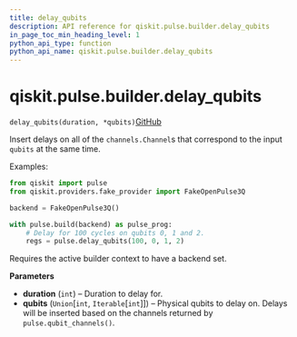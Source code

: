 ```yaml
---
title: delay_qubits
description: API reference for qiskit.pulse.builder.delay_qubits
in_page_toc_min_heading_level: 1
python_api_type: function
python_api_name: qiskit.pulse.builder.delay_qubits
---
```


# qiskit.pulse.builder.delay\_qubits

<span id="qiskit.pulse.builder.delay_qubits" />

`delay_qubits(duration, *qubits)`[GitHub](https://github.com/qiskit/qiskit/tree/stable/0.40/qiskit/pulse/builder.py "view source code")

Insert delays on all of the `channels.Channel`s that correspond to the input `qubits` at the same time.

Examples:

```python
from qiskit import pulse
from qiskit.providers.fake_provider import FakeOpenPulse3Q

backend = FakeOpenPulse3Q()

with pulse.build(backend) as pulse_prog:
    # Delay for 100 cycles on qubits 0, 1 and 2.
    regs = pulse.delay_qubits(100, 0, 1, 2)
```

<Admonition title="Note" type="note">
  Requires the active builder context to have a backend set.
</Admonition>

**Parameters**

*   **duration** (`int`) – Duration to delay for.
*   **qubits** (`Union`\[`int`, `Iterable`\[`int`]]) – Physical qubits to delay on. Delays will be inserted based on the channels returned by `pulse.qubit_channels()`.

